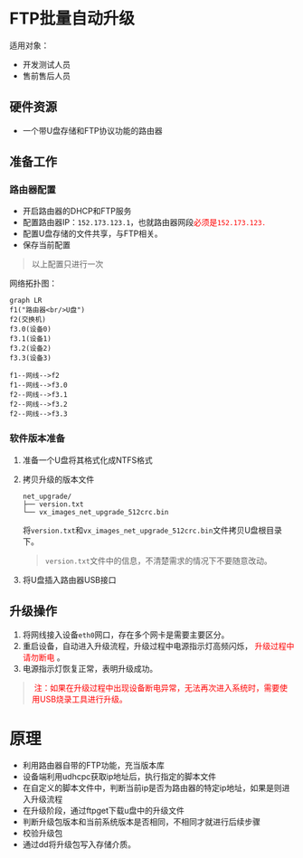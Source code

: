 # FTP批量自动升级

适用对象：

- 开发测试人员
- 售前售后人员

## 硬件资源

- 一个带U盘存储和FTP协议功能的路由器

## 准备工作

### 路由器配置

- 开启路由器的DHCP和FTP服务
- 配置路由器IP：`152.173.123.1`，也就路由器网段<font color='red'>必须是`152.173.123.`</font>
- 配置U盘存储的文件共享，与FTP相关。
- 保存当前配置

> 以上配置只进行一次

网络拓扑图：

```mermaid
graph LR
f1("路由器<br/>U盘")
f2(交换机)
f3.0(设备0)
f3.1(设备1)
f3.2(设备2)
f3.3(设备3)

f1--网线-->f2
f1--网线-->f3.0
f2--网线-->f3.1
f2--网线-->f3.2
f2--网线-->f3.3
```

### 软件版本准备

1. 准备一个U盘将其格式化成NTFS格式

2. 拷贝升级的版本文件

   ```
   net_upgrade/
   ├── version.txt
   └── vx_images_net_upgrade_512crc.bin
   ```

   将`version.txt`和`vx_images_net_upgrade_512crc.bin`文件拷贝U盘根目录下。

   > `version.txt`文件中的信息，不清楚需求的情况下不要随意改动。

3. 将U盘插入路由器USB接口



## 升级操作

1. 将网线接入设备`eth0`网口，存在多个网卡是需要主要区分。
2. 重启设备，自动进入升级流程，升级过程中电源指示灯高频闪烁，<font color='red'> 升级过程中请勿断电 </font>。
3. 电源指示灯恢复正常，表明升级成功。

> <font color='red'> 注：如果在升级过程中出现设备断电异常，无法再次进入系统时，需要使用USB烧录工具进行升级。</font>





# 原理

- 利用路由器自带的FTP功能，充当版本库
- 设备端利用udhcpc获取ip地址后，执行指定的脚本文件
- 在自定义的脚本文件中，判断当前ip是否为路由器的特定ip地址，如果是则进入升级流程
- 在升级阶段，通过ftpget下载u盘中的升级文件
- 判断升级包版本和当前系统版本是否相同，不相同才就进行后续步骤
- 校验升级包
- 通过dd将升级包写入存储介质。
